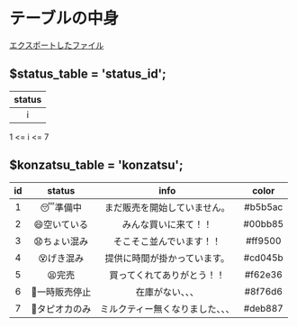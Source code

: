 # テーブルの中身
[エクスポートしたファイル](konzatsunow_konzatsu.sql)

## $status_table = 'status_id';
| status |
| :----: |
| i |

1 <= i <= 7

## $konzatsu_table = 'konzatsu';
| id | status | info | color |
| :----: | :----: | :----: | :----: |
| 1 | 😴準備中 | まだ販売を開始していません。 | #b5b5ac |
| 2 | 😄空いている | みんな買いに来て！！ | #00bb85 |
| 3 | 😧ちょい混み | そこそこ並んでいます！！ | #ff9500 |
| 4 | 😵げき混み | 提供に時間が掛かっています。 | #cd045b |
| 5 | 😫完売 | 買ってくれてありがとう！！ | #f62e36 |
| 6 | 🥺一時販売停止 | 在庫がない、、、| #8f76d6 |
| 7 | 🧋タピオカのみ | ミルクティー無くなりました、、、 | #deb887 |